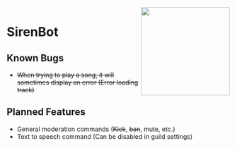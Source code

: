 <img align="right" src="https://i.imgur.com/S3WqUcR.png" height="200" width="200">

# SirenBot

## Known Bugs

* ~~When trying to play a song, it will sometimes display an error (Error loading track)~~

## Planned Features

* General moderation commands (~~Kick~~, ~~ban~~, mute, etc.)
* Text to speech command (Can be disabled in guild settings)

